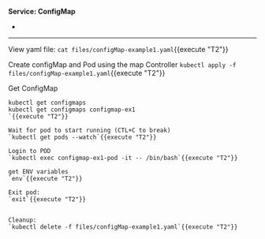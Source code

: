 
<b>Service: ConfigMap</b>

*

---

View yaml file: 
`cat files/configMap-example1.yaml`{{execute "T2"}}

Create configMap and Pod using the map Controller
`kubectl apply -f files/configMap-example1.yaml`{{execute "T2"}}


Get ConfigMap  
```
kubectl get configmaps 
kubectl get configmaps configmap-ex1
`{{execute "T2"}}

Wait for pod to start running (CTL+C to break)
`kubectl get pods --watch`{{execute "T2"}}

Login to POD
`kubectl exec configmap-ex1-pod -it -- /bin/bash`{{execute "T2"}}

get ENV variables
`env`{{execute "T2"}}

Exit pod:
`exit`{{execute "T2"}}


Cleanup:
`kubectl delete -f files/configMap-example1.yaml`{{execute "T2"}}

